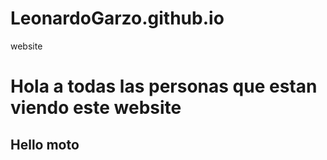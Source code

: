 # LeonardoGarzo.github.io
website
<!DOCTYPE html>
<html>
<head>
	<meta charset="utf-8">
	<title>PRIMER WEBSITE  SUBIDO EN GITHUB</title>
</head>
<body>
       <h1>Hola a todas las personas que estan viendo este website</h1>
       <h2>Hello moto</h2>
</body>
</html>
